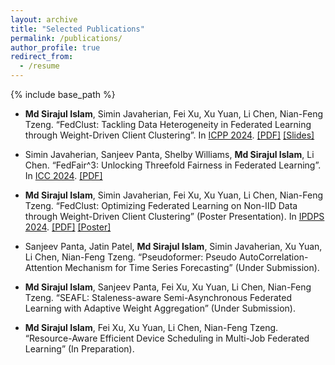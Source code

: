 ```yaml
---
layout: archive
title: "Selected Publications"
permalink: /publications/
author_profile: true
redirect_from:
  - /resume
---
```


{% include base_path %}

* **Md Sirajul Islam**, Simin Javaherian, Fei Xu, Xu Yuan, Li Chen, Nian-Feng Tzeng. “FedClust: Tackling Data Heterogeneity in Federated Learning through Weight-Driven Client Clustering”. In [ICPP 2024](https://icpp2024.org/). [[PDF]](https://dl.acm.org/doi/pdf/10.1145/3673038.3673151) [[Slides]](https://drive.google.com/file/d/1xh0FDqwGkXmkErV48P9XQKslskEd3PrG/view?usp=sharing)
  
* Simin Javaherian, Sanjeev Panta, Shelby Williams, **Md Sirajul Islam**, Li Chen. “FedFair^3: Unlocking Threefold Fairness in Federated Learning”. In [ICC 2024](https://icc2024.ieee-icc.org/). [[PDF]](https://ieeexplore.ieee.org/document/10622273)
  
* **Md Sirajul Islam**, Simin Javaherian, Fei Xu, Xu Yuan, Li Chen, Nian-Feng Tzeng. “FedClust: Optimizing Federated Learning on Non-IID Data through Weight-Driven Client Clustering” (Poster Presentation). In [IPDPS 2024](https://www.ipdps.org/ipdps2024/). [[PDF]](https://www.computer.org/csdl/proceedings-article/ipdpsw/2024/646000b184/1YTsaK0P37q) [[Poster]](https://drive.google.com/file/d/19LQj8I4MjtUqHp4iG9cpQcvOG1WqIP0T/view?usp=sharing)

* Sanjeev Panta, Jatin Patel, **Md Sirajul Islam**, Simin Javaherian, Xu Yuan, Li Chen, Nian-Feng Tzeng. “Pseudoformer: Pseudo AutoCorrelation-Attention Mechanism for Time Series Forecasting” (Under Submission).

* **Md Sirajul Islam**, Sanjeev Panta, Fei Xu, Xu Yuan, Li Chen, Nian-Feng Tzeng. “SEAFL: Staleness-aware Semi-Asynchronous Federated Learning with Adaptive Weight Aggregation” (Under Submission).

* **Md Sirajul Islam**, Fei Xu, Xu Yuan, Li Chen, Nian-Feng Tzeng. “Resource-Aware Efficient Device Scheduling in Multi-Job Federated Learning” (In Preparation).
  

